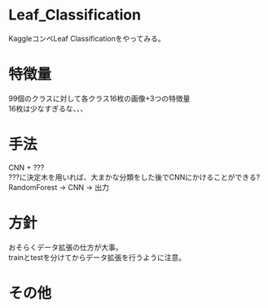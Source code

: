 # Leaf_Classification
KaggleコンペLeaf Classificationをやってみる。

# 特徴量
99個のクラスに対して各クラス16枚の画像+3つの特徴量<br>
16枚は少なすぎるな、、、

# 手法
CNN + ???<br>
???に決定木を用いれば、大まかな分類をした後でCNNにかけることができる?<br>
RandomForest -> CNN -> 出力
# 方針
おそらくデータ拡張の仕方が大事。<br>
trainとtestを分けてからデータ拡張を行うように注意。

# その他

